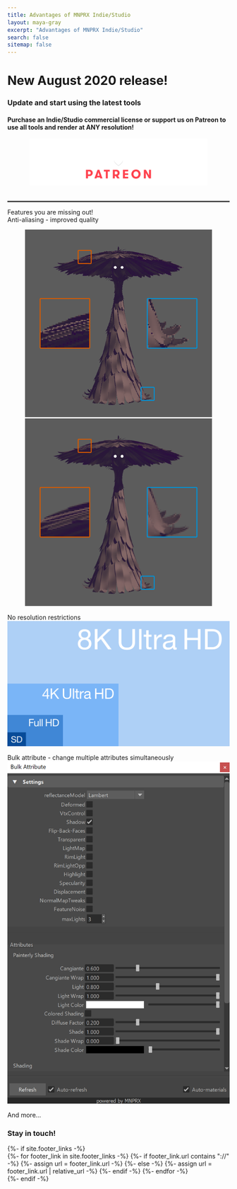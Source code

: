 ```yaml
---
title: Advantages of MNPRX Indie/Studio
layout: maya-gray
excerpt: "Advantages of MNPRX Indie/Studio"
search: false
sitemap: false
---
```

<!-- TwentyTwenty CSS -->
<link rel="stylesheet" href="/assets/css/plugins/twentytwenty.css" type="text/css" media="screen" />

<div class="simple-feed">
<h1> New August 2020 release! </h1>
<h3> Update and start using the latest tools </h3>
<h4> Purchase an Indie/Studio commercial license or support us on Patreon to use all tools and render at ANY resolution!</h4>
<div class="upgrade-img" style="width:80%; margin:0 auto 2rem">
  <img src="/images/patreon/Artineering-Patreon.png"/>
</div>
<hr style="height:3px; border: none; background-color:#444; color:#444">
</div>

<div class="upgrade-text-nc" markdown="1">  
Features you are missing out!

<div class="upgrade-background" markdown="1">
Anti-aliasing - improved quality
  <figure>
    <div id="comparison" style="margin: 0 auto">
       <!-- The before image is first -->
       <img src="/images/MNPRX/comparison/no-AA.png" class="pull-center"/>
       <!-- The after image is last -->
       <img src="/images/MNPRX/comparison/TAA.png" class="pull-center"/>
    </div>
  </figure>
</div>

<i class="fal fa-chevron-double-down fa-2x"></i>

<div class="upgrade-background" markdown="1">
No resolution restrictions  
  <div class="upgrade-img">
    <img src="/images/MNPRX/comparison/resolutions.svg"/>
  </div>
</div>

<i class="fal fa-chevron-double-down fa-2x"></i>

<div class="upgrade-background" markdown="1">
Bulk attribute - change multiple attributes simultaneously  
  <div class="upgrade-img">
    <img src="/images/MNPRX/bulkAttribute.png"/>
  </div>
</div>

</div>

<footer id="footer" class="site-footer">
  <p> And more... </p>
  <h3 class="top-05"> Stay in touch! </h3>
  {%- if site.footer_links -%}
    <div class="social-icons">
      {%- for footer_link in site.footer_links -%}
        {%- if footer_link.url contains "://" -%}
          {%- assign url = footer_link.url -%}
        {%- else -%}
          {%- assign url = footer_link.url | relative_url -%}
        {%- endif -%}
        <a class="social-icon" href="{{ url }}"><i class="{{ footer_link.icon | default: 'fas fa-link' }} fa-2x" title="{{ footer_link.title }}"></i></a>
      {%- endfor -%}
    </div>
  {%- endif -%}
</footer>


<!-- jquery -->
<script src="https://code.jquery.com/jquery-3.3.1.min.js" integrity="sha256-FgpCb/KJQlLNfOu91ta32o/NMZxltwRo8QtmkMRdAu8=" crossorigin="anonymous"></script>

<!-- TwentyTwenty -->
<script src="/assets/js/plugins/jquery.event.move.js" type="text/javascript"></script>
<script src="/assets/js/plugins/jquery.twentytwenty.js" type="text/javascript"></script>

<!-- Font Awesome -->
<script src="https://pro.fontawesome.com/releases/v5.7.2/js/all.js" integrity="sha384-I3Hhe9TkmlsxzooTtbRzdeLbmkFQE9DVzX/19uTZfHk1zn/uWUyk+a+GyrHyseSq" crossorigin="anonymous"></script>

<script>
$(function(){
  $("#comparison").twentytwenty({
    move_slider_on_hover: true, // Move slider on mouse hover
    no_overlay: true, //Do not show the overlay with before and after
  });
});

(function(i,s,o,g,r,a,m){i['GoogleAnalyticsObject']=r;i[r]=i[r]||function(){
(i[r].q=i[r].q||[]).push(arguments)},i[r].l=1*new Date();a=s.createElement(o),
m=s.getElementsByTagName(o)[0];a.async=1;a.src=g;m.parentNode.insertBefore(a,m)
})(window,document,'script','https://www.google-analytics.com/analytics.js','ga');

// GDPR compliant google analytics
ga('create', '{{ site.google_analytics_flair_demo }}', {
  'storage': 'none',
  'anonymizeIp': true,
  'storeGac': false
});
ga('send', 'pageview');
</script>
